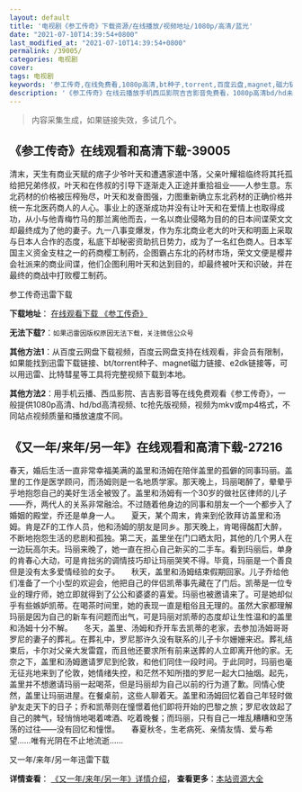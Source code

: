 ```yaml
---
layout: default
title: '电视剧《参工传奇》下载资源/在线播放/视频地址/1080p/高清/蓝光'
date: "2021-07-10T14:39:54+0800"
last_modified_at: "2021-07-10T14:39:54+0800"
permalink: /39005/
categories: 电视剧
cover:
tags: 电视剧
keywords: '参工传奇,在线免费看,1080p高清,bt种子,torrent,百度云盘,magnet,磁力链,迅雷下载资源'
description: '《参工传奇》在线云播放手机西瓜影院吉吉影音免费看，1080p高清bd/hd未删减完整版和tc抢先枪版，mkv/mp4格式，附带bt/torrent种子、magnet/磁力链、百度云盘、网盘资源迅雷下载链接'
---
```


>内容采集生成，如果链接失效，多试几个。


## 《参工传奇》在线观看和高清下载-39005

清末，天生有商业天赋的痞子少爷叶天和遭遇家道中落，父亲叶耀祖临终将其托孤给把兄弟佟叔，叶天和在佟叔的引导下逐渐走入正途并重拾祖业——人参生意。东北药材的价格被压榨殆尽，叶天和发奋图强，力图重新确立东北药材的正确价格并统一东北医药商人的人心。事业上的逐渐成功并没有让叶天和在爱情上也取得成功，从小与他青梅竹马的那兰离他而去，一名以商业侵略为目的的日本间谍荣文文却最终成为了他的妻子。九一八事变爆发，作为东北商业老大的叶天和明面上采取与日本人合作的态度，私底下却秘密资助抗日势力，成为了一名红色商人。日本军国主义资金支柱之一的药商樱工制药，企图霸占东北的药材市场，荣文文便是樱井会社派来的商业间谍，他们企图利用叶天和达到目的，却最终被叶天和识破，并在最终的商战中打败樱工制药。


参工传奇迅雷下载

**下载地址**： [在线观看下载 《参工传奇》](https://www.993dy.com//vod-detail-id-13385.html) 


**无法下载?**：`如果迅雷因版权原因无法下载，关注微信公众号 `

**其他方法1**：从百度云网盘下载视频，百度云网盘支持在线观看，非会员有限制，如果能找到迅雷下载链接、bt/torrent种子、magnet磁力链接、e2dk链接等，可以用迅雷、比特彗星等工具将完整视频下载到本地。

**其他方法2**：用手机云播、西瓜影院、吉吉影音等在线免费观看《参工传奇》，一般提供1080p高清、hd/bd高清视频、tc抢先版视频，视频为mkv或mp4格式，不同站点视频质量和播放速度不同。


## 《又一年/来年/另一年》在线观看和高清下载-27216

春天，婚后生活一直非常幸福美满的盖里和汤姆在陪伴盖里的孤僻的同事玛丽。盖里的工作是医学顾问，而汤姆则是一名地质学家。那天晚上，玛丽喝醉了，晕晕乎乎地抱怨自己的美好生活全被毁了。盖里和汤姆有一个30岁的做社区律师的儿子——乔，两代人的关系非常融洽。不过随着他身边的同事和朋友一个一个都步入了婚姻的殿堂，乔还是单身一人。</div>　　夏天，某个周末，肯来到伦敦拜访盖里和汤姆。肯是ZF的工作人员，他和汤姆的朋友是同乡。那天晚上，肯喝得酩酊大醉，不断地抱怨生活的悲剧和孤独。第二天，盖里坐在门口晒太阳，其他的几个男人在一边玩高尔夫。玛丽来晚了，她一直在担心自己新买的二手车。看到玛丽后，单身的肯春心大动，可是肯拙劣的调情技巧却让玛丽哭笑不得。毕竟，玛丽是一个善良但是没有太多爱情经验的女子。</div>　　秋天，盖里和汤姆结束假期回家。儿子乔给他们准备了一个小型的欢迎会，他把自己的伴侣凯蒂事先藏在了门后。凯蒂是一位专业的理疗师，她立即就得到了公公和婆婆的喜爱。玛丽也被邀请来了。可是她却似乎有些嫉妒凯蒂。在喝茶时间里，她的表现一直是粗俗且无理的。虽然大家都理解玛丽是因为自己的新车有问题而出气，可是玛丽对凯蒂的态度却让生性温和的盖里和汤姆十分不解。</div>　　冬天，盖里、汤姆和乔开车去凯蒂的老家，去参加汤姆哥哥罗尼的妻子的葬礼。在葬礼中，罗尼那许久没有联系的儿子卡尔姗姗来迟。葬礼结束后，卡尔对父亲大发雷霆，而且他还要求所有前来送葬的人立即离开他的家。无奈之下，盖里和汤姆邀请罗尼到伦敦，和他们同住一段时间。于此同时，玛丽也毫无征兆地来到了伦敦，她情绪失控，和茫然不知所措的罗尼一起大口抽烟。起先，盖里并不想邀请玛丽一起喝茶，但是玛丽却为自己以前的行为道了歉。同情心使然，盖里让玛丽进屋。在餐桌前，这些人聊着天。盖里和汤姆回忆着自己年轻时做驴友走天下的日子；乔和凯蒂则在憧憬着他们即将开始的巴黎之旅；罗尼收敛起了自己的脾气，轻悄悄地喝着啤酒、吃着晚餐；而玛丽，只有自己一堆乱糟糟和空荡荡的过往——没有回忆和憧憬。</div>　　春夏秋冬，生老病死、亲情友情、爱与希望&hellip;…唯有光阴在不止地流逝&hellip;…


又一年/来年/另一年迅雷下载

**详情查看**： [《又一年/来年/另一年》详情介绍](/movie/27216/)， **查看更多**：[本站资源大全](/movie/t/all/)

